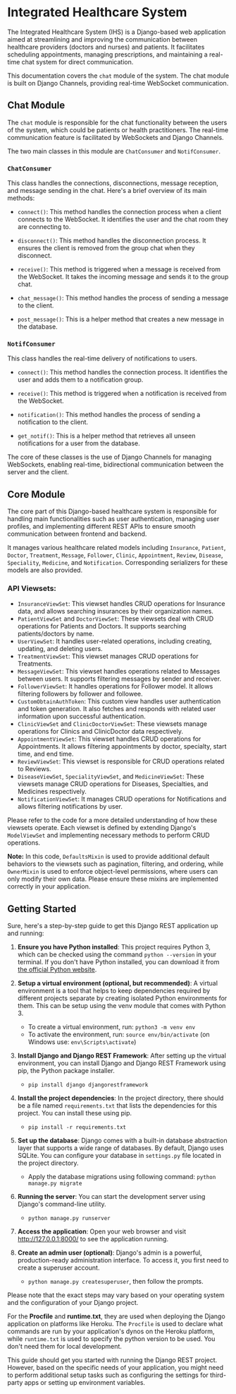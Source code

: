 # Integrated Healthcare System

The Integrated Healthcare System (IHS) is a Django-based web application aimed at streamlining and improving the communication between healthcare providers (doctors and nurses) and patients. It facilitates scheduling appointments, managing prescriptions, and maintaining a real-time chat system for direct communication.

This documentation covers the `chat` module of the system. The chat module is built on Django Channels, providing real-time WebSocket communication. 

## Chat Module

The `chat` module is responsible for the chat functionality between the users of the system, which could be patients or health practitioners. The real-time communication feature is facilitated by WebSockets and Django Channels. 

The two main classes in this module are `ChatConsumer` and `NotifConsumer`.

### `ChatConsumer`

This class handles the connections, disconnections, message reception, and message sending in the chat. Here's a brief overview of its main methods:

- `connect()`: This method handles the connection process when a client connects to the WebSocket. It identifies the user and the chat room they are connecting to.

- `disconnect()`: This method handles the disconnection process. It ensures the client is removed from the group chat when they disconnect.

- `receive()`: This method is triggered when a message is received from the WebSocket. It takes the incoming message and sends it to the group chat.

- `chat_message()`: This method handles the process of sending a message to the client.

- `post_message()`: This is a helper method that creates a new message in the database.

### `NotifConsumer`

This class handles the real-time delivery of notifications to users.

- `connect()`: This method handles the connection process. It identifies the user and adds them to a notification group.

- `receive()`: This method is triggered when a notification is received from the WebSocket.

- `notification()`: This method handles the process of sending a notification to the client.

- `get_notif()`: This is a helper method that retrieves all unseen notifications for a user from the database.

The core of these classes is the use of Django Channels for managing WebSockets, enabling real-time, bidirectional communication between the server and the client.

## Core Module

The core part of this Django-based healthcare system is responsible for handling main functionalities such as user authentication, managing user profiles, and implementing different REST APIs to ensure smooth communication between frontend and backend. 

It manages various healthcare related models including `Insurance`, `Patient`, `Doctor`, `Treatment`, `Message`, `Follower`, `Clinic`, `Appointment`, `Review`, `Disease`, `Speciality`, `Medicine`, and `Notification`. Corresponding serializers for these models are also provided.

### API Viewsets:

- `InsuranceViewSet`: This viewset handles CRUD operations for Insurance data, and allows searching insurances by their organization names.
- `PatientViewSet` and `DoctorViewSet`: These viewsets deal with CRUD operations for Patients and Doctors. It supports searching patients/doctors by name.
- `UserViewSet`: It handles user-related operations, including creating, updating, and deleting users.
- `TreatmentViewSet`: This viewset manages CRUD operations for Treatments.
- `MessageViewSet`: This viewset handles operations related to Messages between users. It supports filtering messages by sender and receiver.
- `FollowerViewSet`: It handles operations for Follower model. It allows filtering followers by follower and followee.
- `CustomObtainAuthToken`: This custom view handles user authentication and token generation. It also fetches and responds with related user information upon successful authentication.
- `ClinicViewSet` and `ClinicDoctorViewSet`: These viewsets manage operations for Clinics and ClinicDoctor data respectively.
- `AppointmentViewSet`: This viewset handles CRUD operations for Appointments. It allows filtering appointments by doctor, specialty, start time, and end time.
- `ReviewViewSet`: This viewset is responsible for CRUD operations related to Reviews.
- `DiseaseViewSet`, `SpecialityViewSet`, and `MedicineViewSet`: These viewsets manage CRUD operations for Diseases, Specialties, and Medicines respectively.
- `NotificationViewSet`: It manages CRUD operations for Notifications and allows filtering notifications by user.

Please refer to the code for a more detailed understanding of how these viewsets operate. Each viewset is defined by extending Django's `ModelViewSet` and implementing necessary methods to perform CRUD operations.

**Note:** In this code, `DefaultsMixin` is used to provide additional default behaviors to the viewsets such as pagination, filtering, and ordering, while `OwnerMixin` is used to enforce object-level permissions, where users can only modify their own data. Please ensure these mixins are implemented correctly in your application.

## Getting Started

Sure, here's a step-by-step guide to get this Django REST application up and running:

1. **Ensure you have Python installed**: This project requires Python 3, which can be checked using the command `python --version` in your terminal. If you don't have Python installed, you can download it from [the official Python website](https://www.python.org/downloads/).

2. **Setup a virtual environment (optional, but recommended)**: A virtual environment is a tool that helps to keep dependencies required by different projects separate by creating isolated Python environments for them. This can be setup using the venv module that comes with Python 3. 

   - To create a virtual environment, run: `python3 -m venv env`
   - To activate the environment, run: `source env/bin/activate` (on Windows use: `env\Scripts\activate`)

3. **Install Django and Django REST Framework**: After setting up the virtual environment, you can install Django and Django REST Framework using pip, the Python package installer.

   - `pip install django djangorestframework`

4. **Install the project dependencies**: In the project directory, there should be a file named `requirements.txt` that lists the dependencies for this project. You can install these using pip.

   - `pip install -r requirements.txt`

5. **Set up the database**: Django comes with a built-in database abstraction layer that supports a wide range of databases. By default, Django uses SQLite. You can configure your database in `settings.py` file located in the project directory.

   - Apply the database migrations using following command: `python manage.py migrate`

6. **Running the server**: You can start the development server using Django's command-line utility.

   - `python manage.py runserver`

7. **Access the application**: Open your web browser and visit http://127.0.0.1:8000/ to see the application running.

8. **Create an admin user (optional)**: Django's admin is a powerful, production-ready administration interface. To access it, you first need to create a superuser account.

   - `python manage.py createsuperuser`, then follow the prompts.

Please note that the exact steps may vary based on your operating system and the configuration of your Django project.

For the **Procfile** and **runtime.txt**, they are used when deploying the Django application on platforms like Heroku. The `Procfile` is used to declare what commands are run by your application's dynos on the Heroku platform, while `runtime.txt` is used to specify the python version to be used. You don't need them for local development. 

This guide should get you started with running the Django REST project. However, based on the specific needs of your application, you might need to perform additional setup tasks such as configuring the settings for third-party apps or setting up environment variables.
